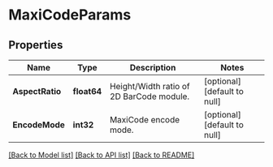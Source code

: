 # MaxiCodeParams

## Properties

Name | Type | Description | Notes
------------ | ------------- | ------------- | -------------
**AspectRatio** | **float64** | Height/Width ratio of 2D BarCode module. | [optional] [default to null]
**EncodeMode** | **int32** | MaxiCode encode mode. | [optional] [default to null]

[[Back to Model list]](../README.md#documentation-for-models) [[Back to API list]](../README.md#documentation-for-api-endpoints) [[Back to README]](../README.md)
